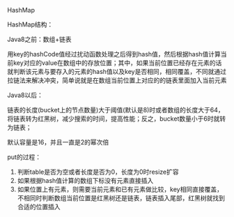 HashMap

HashMap结构：

Java8之前：数组+链表

用key的hashCode值经过扰动函数处理之后得到hash值，然后根据hash值计算当前key对应的value在数组中的存放位置；其中，如果当前位置已经存在元素的话就判断该元素与要存入的元素的hash值以及key是否相同，相同覆盖，不同就通过拉链法来解决冲突，简单说就是在数组当前位置上对应的的链表里面加入当前元素

Java8以后：

链表的长度(bucket上的节点数量)大于阈值(默认是8)时或者数组的长度大于64，将链表转为红黑树，减少搜索的时间，提高性能；反之，bucket数量小于6时就转为链表；

默认容量是16，并且一直是2的幂次倍

put的过程：

1. 判断table是否为空或者长度是否为0，长度为0时resize扩容
2. 如果根据hash值计算的数组下标没有元素直接插入
3. 如果位置上有元素，则需要当前元素和已有元素做比较，key相同直接覆盖，不相同时判断数组当前位置是红黑树还是链表，链表插入尾部，红黑树就找到合适的位置插入